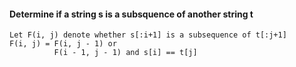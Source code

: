#### Determine if a string s is a subsquence of another string t


    Let F(i, j) denote whether s[:i+1] is a subsequence of t[:j+1]
    F(i, j) = F(i, j - 1) or 
              F(i - 1, j - 1) and s[i] == t[j]
